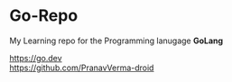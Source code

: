 # Go-Repo

My Learning repo for the Programming lanugage **GoLang**

https://go.dev <br>
https://github.com/PranavVerma-droid